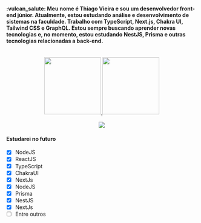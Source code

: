 
<h4 > :vulcan_salute:   Meu nome é Thiago Vieira e sou um desenvolvedor front-end júnior. Atualmente, estou estudando análise e desenvolvimento de sistemas na faculdade. Trabalho com TypeScript, Next.js, Chakra UI, Tailwind CSS e GraphQL. Estou sempre buscando aprender novas tecnologias e, no momento, estou estudando NestJS, Prisma e outras tecnologias relacionadas a back-end.</h4>
<br>
<div align="center">
  <a href="https://github.com/Cabreira97">
  <img height="150em" src="https://github-readme-stats.vercel.app/api?username=Cabreira97&show_icons=true&theme=merko&include_all_commits=true&count_private=true"/>
  <img height="150em" src="https://github-readme-stats.vercel.app/api/top-langs/?username=Cabreira97&layout=compact&langs_count=7&theme=merko"/>
</div>


<br>
 
 
<div align="center"> 
  <a href="https://www.linkedin.com/in/thiagovieiramachado/" target="_blank"><img src="https://img.shields.io/badge/-LinkedIn-%230077B5?style=for-the-badge&logo=linkedin&logoColor=white" target="_blank"></a>
</div> 

<div align="left">
<h4>Estudarei no futuro</h4>


- [X] NodeJS
- [X] ReactJS
- [X] TypeScript 
- [X] ChakraUI
- [X] NextJs
- [X] NodeJS
- [X] Prisma
- [X] NestJS
- [X] NextJs
- [ ] Entre outros

</div>





